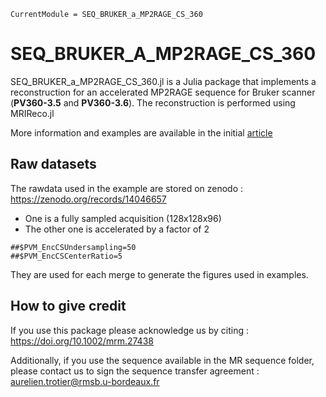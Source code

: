 ```@meta
CurrentModule = SEQ_BRUKER_a_MP2RAGE_CS_360
```

# SEQ\_BRUKER\_A\_MP2RAGE\_CS\_360

SEQ\_BRUKER\_a\_MP2RAGE\_CS\_360.jl is a Julia package that implements a reconstruction for an accelerated MP2RAGE sequence for Bruker scanner (**PV360-3.5** and **PV360-3.6**). 
The reconstruction is performed using MRIReco.jl 

More information and examples are available in the initial [article](https://img.shields.io/badge/doi-10.1002/mrm.27438-blue.svg)

## Raw datasets

The rawdata used in the example are stored on zenodo : https://zenodo.org/records/14046657
- One is a fully sampled acquisition (128x128x96)
- The other one is accelerated by a factor of 2
```
##$PVM_EncCSUndersampling=50
##$PVM_EncCSCenterRatio=5
```

They are used for each merge to generate the figures used in examples.

## How to give credit

If you use this package please acknowledge us by citing : https://doi.org/10.1002/mrm.27438

Additionally, if you use the sequence available in the MR sequence folder, please contact us to sign the sequence transfer agreement : aurelien.trotier@rmsb.u-bordeaux.fr